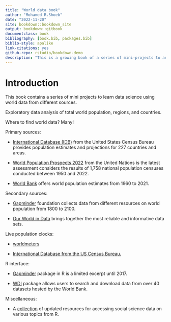 ```yaml
--- 
title: "World data book"
author: "Mohamed R.Shoeb"
date: "2022-11-20"
site: bookdown::bookdown_site
output: bookdown::gitbook
documentclass: book
bibliography: [book.bib, packages.bib]
biblio-style: apalike
link-citations: yes
github-repo: rstudio/bookdown-demo
description: "This is a growing book of a series of mini-projects to analayze world data . The goal of this book is to build familiarity with data science tools at different levels."
---
```


# Introduction

This book contains a series of mini projects to learn data science using world data from different sources.


Exploratory data analysis of total world population, regions, and countries.

Where to find world data? Many!

Primary sources:

-   [International Database (IDB)](https://www.census.gov/data-tools/demo/idb/#/country?COUNTRY_YEAR=2022&COUNTRY_YR_ANIM=2022) from the United States Census Bureau provides population estimates and projections for 227 countries and areas.

-   [World Population Prospects 2022](https://population.un.org/wpp/) from the United Nations is the latest assessment considers the results of 1,758 national population censuses conducted between 1950 and 2022.

-   [World Bank](https://data.worldbank.org/indicator/SP.POP.TOTL) offers world population estimates from 1960 to 2021.

Secondary sources:

-   [Gapminder](https://www.gapminder.org/data/documentation/gd003/) foundation collects data from different resources on world population from 1800 to 2100.

-   [Our World in Data](https://ourworldindata.org/world-population-growth) brings together the most reliable and informative data sets.

Live population clocks:

-   [worldmeters](https://www.worldometers.info/world-population/)

-   [International Database from the US Census Bureau.](https://www.census.gov/popclock/world/)

R interface:

-   [Gapminder](#https://rdrr.io/cran/gapminder/) package in R is a limited excerpt until 2017.

-   [WDI](https://github.com/vincentarelbundock/WDI) package allows users to search and download data from over 40 datasets hosted by the World Bank.

Miscellaneous:

-   A [collection](https://cengel.github.io/gearup2016/SULdataAccess.html) of updated resources for accessing social science data on various topics from R.

